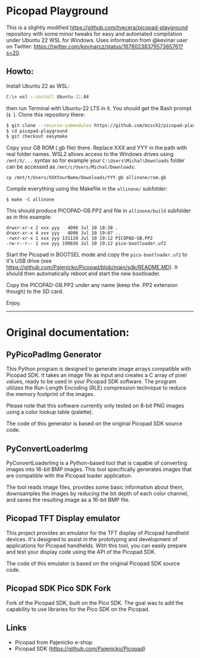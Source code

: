 # Picopad Playground

This is a slightly modified https://github.com/tvecera/picopad-playground repository with some minor tweaks for easy and automated compilation under Ubuntu 22 WSL for Windows. Uses information from @kevinar user on Twitter: https://twitter.com/kevinarcz/status/1678023837957365761?s=20.

## Howto:

Install Ubuntu 22 as WSL:

```cmd
C:\> wsl --install Ubuntu-22.04 
```

then run Terminal with Ubuntu-22 LTS in it. You should get the Bash prompt (`$ `). 
Clone this repository there:

```bash
$ git clone --recurse-submodules https://github.com/misch2/picopad-playground
$ cd picopad-playground
$ git checkout easymake
```

Copy your GB ROM (.gb file) there. Replace XXX and YYY in the path with real folder names. WSL2 allows access to the Windows drives using `/mnt/X/...` syntax so for example your `C:\Users\Michal\Downloads` folder can be accessed as `/mnt/c/Users/Michal/Downloads`:

```
cp /mnt/t/Users/XXXYourName/Downloads/YYY.gb allinone/rom.gb
```

Compile everything using the Makefile in the `allinone/` subfolder:

```
$ make -C allinone
```

This should produce PICOPAD-GB.PP2 and file in `allinone/build` subfolder as in this example:

```
drwxr-xr-x 2 xxx yyy   4096 Jul 10 18:38 .
drwxr-xr-x 4 xxx yyy   4096 Jul 10 19:07 ..
-rwxr-xr-x 1 xxx yyy 131120 Jul 10 19:12 PICOPAD-GB.PP2
-rw-r--r-- 1 xxx yyy 198656 Jul 10 19:12 pico-bootloader.uf2
```

Start the Picopad in BOOTSEL mode and copy the `pico-bootloader.uf2` to it's USB drive (see https://github.com/Pajenicko/Picopad/blob/main/sdk/README.MD). It should then automatically reboot and start the new bootloader.

Copy the PICOPAD-GB.PP2 under any name (keep the .PP2 extension though) to the SD card. 

Enjoy.

---

# Original documentation:


## PyPicoPadImg Generator

This Python program is designed to generate image arrays compatible with Picopad SDK. It takes an image file as input and 
creates a C array of pixel values, ready to be used in your Picopad SDK software. The program utilizes the 
Run-Length Encoding (RLE) compression technique to reduce the memory footprint of the images.

Please note that this software currently only tested on 8-bit PNG images using a color lookup table (palette).

The code of this generator is based on the original Picopad SDK source code.

## PyConvertLoaderImg

PyConvertLoaderImg is a Python-based tool that is capable of converting images into 16-bit BMP images. This tool
specifically generates images that are compatible with the Picopad loader application.

The tool reads image files, provides some basic information about them, downsamples the images by reducing the bit depth
of each color channel, and saves the resulting image as a 16-bit BMP file.

## Picopad TFT Display emulator

This project provides an emulator for the TFT display of Picopad handheld devices. It's designed to assist in the
prototyping and development of applications for Picopad handhelds. With this tool, you can easily prepare and test your
display code using the API of the Picopad SDK.

The code of this emulator is based on the original Picopad SDK source code.

## Picopad SDK Pico SDK Fork

Fork of the Picopad SDK, built on the Pico SDK. The goal was to add the capability to use libraries for the Pico SDK 
on the Picopad.

## Links

- Picopad from Pajenicko e-shop
- Picopad SDK (https://github.com/Pajenicko/Picopad)
